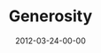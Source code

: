 ---
layout: message
category: message
series: "Game Changers"
title: "Generosity "
date: 2012-03-24-00-00
message_id: 719
audio: "http://s3.amazonaws.com/crossroads-media/messages/audio/gamechangers_03.mp3"
audio-duration: "51:55"
program: "http://s3.amazonaws.com/crossroads-media/documents/03_24-25_12Program.pdf"
description: "Brian Tome talks about trusting God through our generosity."
video: "http://s3.amazonaws.com/crossroads-media/messages/video/gamechangers_03.mp4"
video-duration: "52:02"
video-image: "http://s3.amazonaws.com/crossroads-media/images/gamechangers_03_still.jpg"
tag: 
 - tome
 - generosity
 - gamechangers
 - south-africa
 - game-changers
explicit: false
---